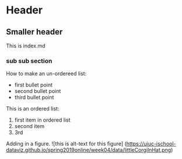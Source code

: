 # Header

## Smaller header

This is index.md

### sub sub section

How to make an un-ordereed list:
* first bullet point
* second bullet point
* third bullet point

This is an ordered list:
1. first item in ordered list
2. second item
3. 3rd

Adding in a figure.
![this is alt-text for this figure] (https://uiuc-ischool-dataviz.github.io/spring2019online/week04/data/littleCorgiInHat.png)

